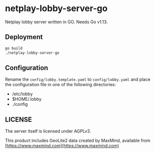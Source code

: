 # netplay-lobby-server-go

Netplay lobby server written in GO. Needs Go v1.13.

## Deployment

```bash
go build
./netplay-lobby-server-go
```

## Configuration
Rename the ```config/lobby.template.yaml``` to ```config/lobby.yaml``` and place the configuration file in one of the
following directories:

 - /etc/lobby
 - $HOME/.lobby
 - ./config

## LICENSE

The server itself is licensed under AGPLv3.

This product includes GeoLite2 data created by MaxMind, available from
[https://www.maxmind.com](https://www.maxmind.com)
